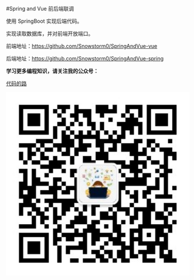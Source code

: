 #Spring and Vue 前后端联调

使用 SpringBoot 实现后端代码。

实现读取数据库，并对前端开放端口。

前端地址：https://github.com/Snowstorm0/SpringAndVue-vue

后端地址：https://github.com/Snowstorm0/SpringAndVue-spring


**学习更多编程知识，请关注我的公众号：**

[代码的路](https://mp.weixin.qq.com/s/t0t89DFgJ1TEzI4uI5giHg)

<img src="./公众号二维码.png" width="500px" />

 
